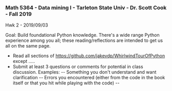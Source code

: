 ### Math 5364 - Data mining I - Tarleton State Univ - Dr. Scott Cook - Fall 2019
Hwk 2 - 2019/09/03

Goal: Build foundational Python knowledge.  There's a wide range Python experience among you all; these reading/reflections are intended to get us all on the same page.

- Read all sections of https://github.com/jakevdp/WhirlwindTourOfPython except .....
- Submit at least 3 questions or comments for potential in class discussion.  Examples:
-- Something you don't understand and want clarification
-- Errors you encountered (either from the code in the book itself or that you hit while playing with the code)
--
